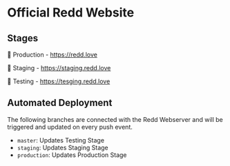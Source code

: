 # Official Redd Website

## Stages

🥇 Production - https://redd.love

🥈 Staging - https://staging.redd.love

🥉 Testing - https://tesging.redd.love

## Automated Deployment

The following branches are connected with the Redd Webserver and will be triggered and updated on every push event.

- `master`: Updates Testing Stage
- `staging`: Updates Staging Stage
- `production`: Updates Production Stage
